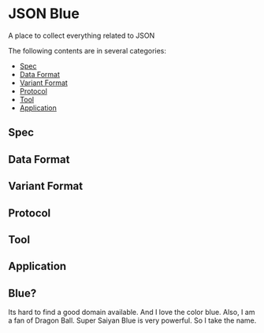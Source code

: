 # JSON Blue

A place to collect everything related to JSON

The following contents are in several categories:

* [Spec](#spec)
* [Data Format](#data-format)
* [Variant Format](#variant-format)
* [Protocol](#protocol)
* [Tool](#tool)
* [Application](#application)

## Spec

## Data Format

## Variant Format

## Protocol

## Tool

## Application

## Blue?

Its hard to find a good domain available. And I love the color blue. 
Also, I am a fan of Dragon Ball. Super Saiyan Blue is very powerful.
So I take the name.